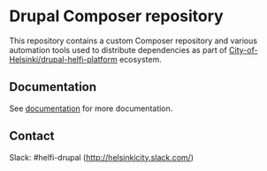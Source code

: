 # Drupal Composer repository 

This repository contains a custom Composer repository and various automation tools used to distribute dependencies as part of [City-of-Helsinki/drupal-helfi-platform](https://github.com/City-of-Helsinki/drupal-helfi-platform) ecosystem.

## Documentation

See [documentation](/documentation) for more documentation.

## Contact

Slack: #helfi-drupal (http://helsinkicity.slack.com/)
